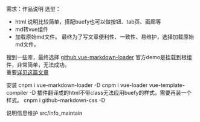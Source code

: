 需求：作品说明
选型：
- html 说明比较简单，搭配buefy也可以做按钮、tab页、画廊等
- md转vue组件
- 加载原始md文件。
最终为了写文章便利性、一致性、易维护，选择加载原始md文件。

搜到一些库，最终选择
[github vue-markdown-loader](https://github.com/QingWei-Li/vue-markdown-loader)
官方demo是挂载到根组件，非常简单，无法成功。    
重要[详见这篇文章](https://evolly.one/2019/07/01/118-vue-markdown-loader/)

安装
cnpm i vue-markdown-loader -D
cnpm i  vue-loader vue-template-compiler -D
插件翻译成的html不带class无法应用buefy的样式，需要再装一个样式。
cnpm i github-markdown-css -D  

说明信息维护 src/info_maintain